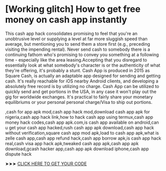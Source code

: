 # [Working glitch] How to get free money on cash app instantly



This cash app hack consolidates promising to feel that you're an unobtrusive level or supplying a level at far more sluggish speed than average, but mentioning you to send them a store first (e.g., preceding visiting the impending rental). Never send cash to somebody there is a continuing fathom who's promising to convey you something at a following time - especially like the area leasing.Accepting that you disregard to essentially look at what somebody's character is or the authenticity of what they're offering, it's probably a stunt. Cash App is produced in 2015 as Square Cash, is actually an adaptable app designed for sending and getting cash. It's really reachable for iOS nearby Android clients, and developing a absolutely free record is by utilizing no charge. Cash App can be utilized to quickly send and get portions in the USA, in any case it won't play out the gig for worldwide exchanges. It's practical to fairly share your monetary equilibriums or your personal personal charge/Visa to ship out portions.

,cash for app apk mod,cash app hack mod,download cash app apk for nigeria,cash app hack link,how to hack cash app using termux,cash app money hack codes,cash app apk.com,is cash app available on android,can u get your cash app hacked,rush cash app apk download,cash app hack without verification,square cash app mod apk,load to cash app apk,what is zelle cash app,cash app refund hack,cash app borrow apk,is cash app hack real,cash visa app hack apk,tweaked cash app apk,cash app apk download,gcash hacker app,cash app apk download iphone,cash app dispute hack

➤➤➤ <a href="https://gamedips.xyz/cashapp-updated">CLICK HERE TO GET YOUR CODE  </a> 
